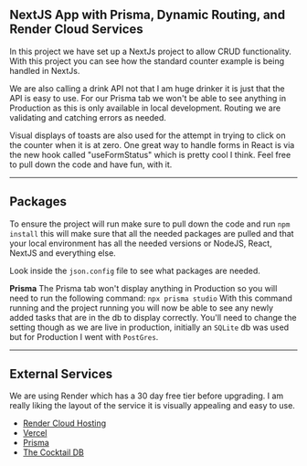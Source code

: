 ## NextJS App with Prisma, Dynamic Routing, and Render Cloud Services
In this project we have set up a NextJs project to allow CRUD functionality. 
With this project you can see how the standard counter example is being handled in NextJs. 

We are also calling a drink API not that I am huge drinker it is just that the API is easy to use. 
For our Prisma tab we won't be able to see anything in Production as this is only available in local development. 
Routing we are validating and catching errors as needed. 

Visual displays of toasts are also used for the attempt in trying to click on the counter when it is at zero. 
One great way to handle forms in React is via the new hook called "useFormStatus" which is pretty cool I think. 
Feel free to pull down the code and have fun, with it. 
___

## Packages
To ensure the project will run make sure to pull down the code and run `npm install` this will make sure that all the needed packages are pulled and that your local environment has all the needed versions or NodeJS, React, NextJS and everything else. 

Look inside the `json.config` file to see what packages are needed. 

<b>Prisma</b>
The Prisma tab won't display anything in Production so you will need to run the following command: `npx prisma studio`
With this command running and the project running you will now be able to see any newly added tasks that are in the db to display correctly. 
You'll need to change the setting though as we are live in production, initially an `SQLite` db was used but for Production I went with `PostGres`. 

___

## External Services
We are using Render which has a 30 day free tier before upgrading. I am really liking the layout of the service it is visually appealing and easy to use. 
- [Render Cloud Hosting](https://render.com/)
- [Vercel](https://vercel.com/)
- [Prisma](https://www.prisma.io/)
- [The Cocktail DB](https://www.thecocktaildb.com/api.php)
